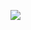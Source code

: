 [<img src="http://www1.wdr.de/nachrichten/weissbier-100~_v-gseapremiumxl.jpg">](http://www1.wdr.de/fernsehen/aktuelle-stunde/wiesn-dahoam-checkliste-100.html)
